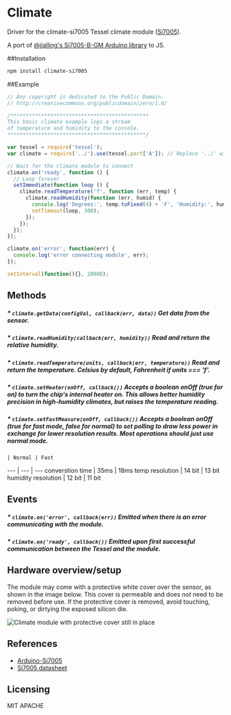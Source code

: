 # Climate

Driver for the climate-si7005 Tessel climate module ([Si7005](http://www.silabs.com/Support%20Documents/TechnicalDocs/Si7005.pdf)).

A port of [@jjalling's Si7005-B-GM Arduino library](https://github.com/jjalling/Arduino-Si7005) to JS.

##Installation
```sh
npm install climate-si7005
```
##Example
```js
// Any copyright is dedicated to the Public Domain.
// http://creativecommons.org/publicdomain/zero/1.0/

/*********************************************
This basic climate example logs a stream
of temperature and humidity to the console.
*********************************************/

var tessel = require('tessel');
var climate = require('../').use(tessel.port['A']); // Replace '../' with 'climate-si7005' in your own code

// Wait for the climate module to connect
climate.on('ready', function () {
  // Loop forever
  setImmediate(function loop () {
    climate.readTemperature('f', function (err, temp) {
      climate.readHumidity(function (err, humid) {
        console.log('Degrees:', temp.toFixed(4) + 'F', 'Humidity:', humid.toFixed(4) + '%RH');
        setTimeout(loop, 300);
      });
    });
  });
});

climate.on('error', function(err) {
  console.log('error connecting module', err);
});

setInterval(function(){}, 20000);
```

## Methods

##### * `climate.getData(configVal, callback(err, data))` Get data from the sensor.

##### * `climate.readHumidity(callback(err, humidity))` Read and return the relative humidity.

##### * `climate.readTemperature(units, callback(err, temperature))` Read and return the temperature. Celsius by default, Fahrenheit if units === 'f'.

##### * `climate.setHeater(onOff, callback())` Accepts a boolean onOff (true for on) to turn the chip's internal heater on. This allows better humidity precision in high-humidity climates, but raises the temperature reading.

##### * `climate.setFastMeasure(onOff, callback())` Accepts a boolean onOff (true for fast mode, false for normal) to set polling to draw less power in exchange for lower resolution results. Most operations should just use normal mode.

    | Normal | Fast
--- | --- | ---
converstion time | 35ms | 18ms
temp resolution | 14 bit | 13 bit
humidity resolution | 12 bit | 11 bit

## Events

##### * `climate.on('error', callback(err))` Emitted when there is an error communicating with the module.

##### * `climate.on('ready', callback())` Emitted upon first successful communication between the Tessel and the module.

## Hardware overview/setup

The module may come with a protective white cover over the sensor, as shown in the image below. This cover is permeable and does *not* need to be removed before use. If the protective cover is removed, avoid touching, poking, or dirtying the exposed silicon die.

![Climate module with protective cover still in place](https://s3.amazonaws.com/technicalmachine-assets/doc+pictures/protective-cover.jpg)

## References

* [Arduino-Si7005](https://github.com/jjalling/Arduino-Si7005)
* [Si7005 datasheet](http://www.silabs.com/Support%20Documents/TechnicalDocs/Si7005.pdf)

## Licensing

MIT
APACHE
